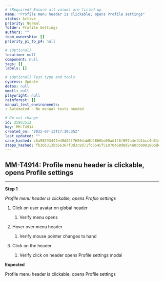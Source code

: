 ```yaml
---
# (Required) Ensure all values are filled up
name: "Profile menu header is clickable, opens Profile settings"
status: Active
priority: Normal
folder: Profile Settings
authors: ""
team_ownership: []
priority_p1_to_p4: null

# (Optional)
location: null
component: null
tags: []
labels: []

# (Optional) Test type and tools
cypress: Update
detox: null
mmctl: null
playwright: null
rainforest: []
manual_test_environments: 
- Automated - No manual tests needed

# Do not change
id: 25863512
key: MM-T4914
created_on: "2022-07-13T17:30:35Z"
last_updated: ""
case_hashed: c5a98293447e48d24f7689dab0b4860bd00ad145f897a4efb1bcc4d51c94764d5cc761c27689b399c198addc3fec516b
steps_hashed: fb36b313bb56367f3d3c8d71fc5545f51070460d8d24a0cb0981806deadefe73d6928199d4f403708c185db030899492
---
```


<!-- (Auto-generated) Based on frontmatter's "key" and "name" -->

## MM-T4914: Profile menu header is clickable, opens Profile settings

---

**Step 1**

_Profile menu header is clickable, opens Profile settings_

1. Click on user avatar on global header

   1. Verify menu opens

2. Hover over menu header

   1. Verify mouse pointer changes to hand

3. Click on the header

   1. Verify click on header opens Profile settings modal

**Expected**

Profile menu header is clickable, opens Profile settings
